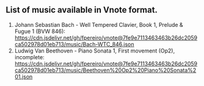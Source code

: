 ## List of music available in Vnote format.

1) Johann Sebastian Bach - Well Tempered Clavier, Book 1, Prelude & Fugue 1 (BVW 846): https://cdn.jsdelivr.net/gh/fpereiro/vnote@7fe9e7113463463b26dc2059ca502978d01eb713/music/Bach-WTC_846.json
2) Ludwig Van Beethoven - Piano Sonata 1, First movement (Op2), incomplete: https://cdn.jsdelivr.net/gh/fpereiro/vnote@7fe9e7113463463b26dc2059ca502978d01eb713/music/Beethoven%20Op2%20Piano%20Sonata%201.json
